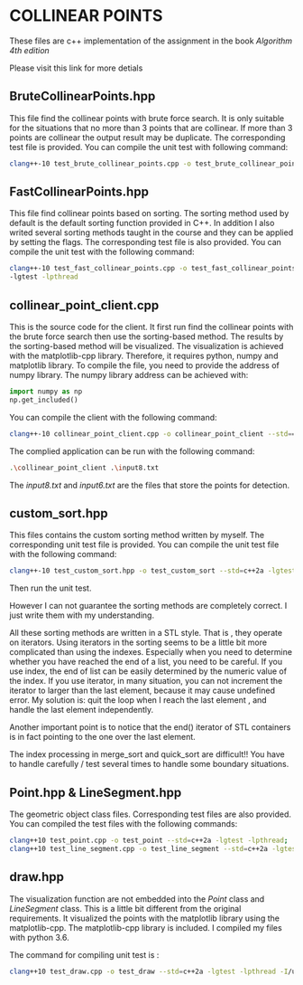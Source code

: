 # COLLINEAR POINTS

These files are c++ implementation of the assignment in the book *Algorithm 4th edition*

Please visit this link for more detials

## BruteCollinearPoints.hpp

This file find the collinear points with brute force search. It is only suitable for the situations that no more than 3 points that are collinear. If more than 3 points are collinear the output result may be duplicate. The corresponding test file is provided. You can compile the unit test with following command:

```bash
clang++-10 test_brute_collinear_points.cpp -o test_brute_collinear_points --std=c++2a -lgtest -lpthread
```





## FastCollinearPoints.hpp

This file find collinear points based on sorting. The sorting method used by default is the default sorting function provided in C++. In addition I also writed several sorting methods taught in the course and they can be applied by setting the flags. The corresponding test file is also provided. You can compile the unit test with the following command:

```bash
clang++-10 test_fast_collinear_points.cpp -o test_fast_collinear_points --std=c++2a
-lgtest -lpthread
```



## collinear_point_client.cpp

This is the source code for the client. It first run find the collinear points with the brute force search then use the sorting-based method. The results by the sorting-based method will be visualized.  The visualization is achieved with the matplotlib-cpp library. Therefore, it requires python, numpy and matplotlib library. To compile the file, you need to provide the address of numpy library. The numpy library address can be achieved with:

```python
import numpy as np
np.get_included()
```

  You can compile the client with the following command:

```bash
clang++-10 collinear_point_client.cpp -o collinear_point_client --std==c++2a --lstdc++fs -I/usr/local/lib/python3.6/dist-packages/numpy/core/include `pkg-config --cflags --libs python3`
```

The complied application can be run with the following command:

```bash
.\collinear_point_client .\input8.txt
```

The *input8.txt* and *input6.txt* are the files that store the points for detection. 



## custom_sort.hpp

This files contains the custom sorting method written by myself. The corresponding unit test file is provided. You can compile the unit test file with the following command:

```bash
clang++-10 test_custom_sort.hpp -o test_custom_sort --std=c++2a -lgtest -lpthread
```

Then run the unit test.

However I can not guarantee the sorting methods are completely correct. I just write them with my understanding.

All these sorting methods are written in a STL style. That is , they operate on iterators. Using iterators in the sorting seems to be a little bit more complicated than using the indexes. Especially when you need to determine whether you have reached the end of a list, you need to be careful. If you use index, the end of list can be easily determined by the numeric value of the index. If you use iterator, in many situation, you can not increment the iterator to larger than the last element, because it may cause undefined error.  My solution is: quit the loop when I reach the last element , and handle the last element independently.  

Another important point is to notice that the end() iterator of STL containers is in fact pointing to the one over the last element.  

The index processing in merge_sort and quick_sort are difficult!! You have to handle carefully / test several times to handle some boundary situations.



## Point.hpp  & LineSegment.hpp

The geometric object class files. Corresponding test files are also provided. You can compiled the test files with the following commands:

```bash
clang++10 test_point.cpp -o test_point --std=c++2a -lgtest -lpthread;
clang++10 test_line_segment.cpp -o test_line_segment --std=c++2a -lgtest -lpthread
```



## draw.hpp

The visualization function are not embedded into the *Point* class and *LineSegment* class. This is a little bit different from the original requirements. It visualized the points with the matplotlib library using the matplotlib-cpp. The matplotlib-cpp  library is included. I compiled my files with python 3.6.

The command for compiling unit test is :

```bash
clang++10 test_draw.cpp -o test_draw --std=c++2a -lgtest -lpthread -I/usr/local/lib/python3.6/dist-packages/numpy/core/include `pkg-config --cflags --libs python3`
```

